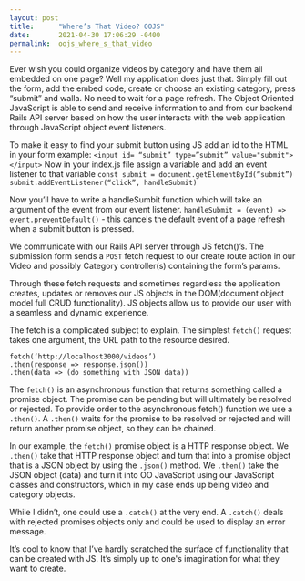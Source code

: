 ```yaml
---
layout: post
title:      "Where’s That Video? OOJS"
date:       2021-04-30 17:06:29 -0400
permalink:  oojs_where_s_that_video
---
```



Ever wish you could organize videos by category and have them all embedded on one page? Well my application does just that. Simply fill out the form, add the embed code, create or choose an existing category, press “submit” and walla. No need to wait for a page refresh. The Object Oriented JavaScript is able to send and receive information to and from our backend Rails API server based on how the user interacts with the web application through JavaScript object event listeners. 

To make it easy to find your submit button using JS add an id to the HTML in your form 
example:  `<input id= “submit” type=”submit” value="submit"></input>`
Now in your index.js file assign a variable and add an event listener to that variable
`const submit = document.getElementById(“submit”)
submit.addEventListener(“click”, handleSubmit)`

Now you’ll have to write a handleSumbit function which will take an argument of the event from our event listener. 
`handleSubmit = (event) => event.preventDefault()` - this cancels the default event of a page refresh when a submit button is pressed. 

We communicate with our Rails API server through JS fetch()’s. The submission form sends a `POST` fetch request to our create route action in our Video and possibly Category controller(s) containing the form’s params.

Through these fetch requests and sometimes regardless the application creates, updates or removes our JS objects in the DOM(document object model full CRUD functionality). JS objects allow us to provide our user with a seamless and dynamic experience. 

The fetch is a complicated subject to explain. The simplest `fetch()` request takes one argument, the URL path to the resource desired.
```
fetch(‘http://localhost3000/videos’)
.then(response => response.json())
.then(data => (do something with JSON data))
```
The `fetch()` is an asynchronous function that returns something called a promise object. The promise can be pending but will ultimately be resolved or rejected. To provide order to the asynchronous fetch() function we use a `.then()`. A `.then()` waits for the promise to be resolved or rejected and will return another promise object, so they can be chained. 

In our example, the `fetch()` promise object is a  HTTP response object. We `.then()` take that HTTP response object and turn that into a promise object that is a JSON object by using the `.json()` method. We `.then()` take the JSON object (data) and turn it into OO JavaScript using our JavaScript classes and constructors, which in my case ends up being video and category objects. 

While I didn’t, one could use a `.catch()` at the very end. A `.catch()`  deals with rejected promises objects only and could be used to display an error message. 

It’s cool to know that I’ve hardly scratched the surface of functionality that can be created with JS. It’s simply up to one's imagination for what they want to create. 

